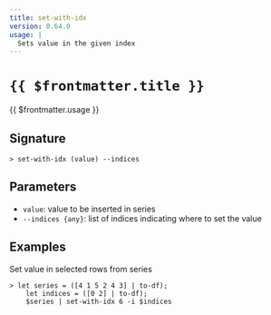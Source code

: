 ```yaml
---
title: set-with-idx
version: 0.64.0
usage: |
  Sets value in the given index
---
```


# <code>{{ $frontmatter.title }}</code>

<div style='white-space: pre-wrap;'>{{ $frontmatter.usage }}</div>

## Signature

```> set-with-idx (value) --indices```

## Parameters

 -  `value`: value to be inserted in series
 -  `--indices {any}`: list of indices indicating where to set the value

## Examples

Set value in selected rows from series
```shell
> let series = ([4 1 5 2 4 3] | to-df);
    let indices = ([0 2] | to-df);
    $series | set-with-idx 6 -i $indices
```
